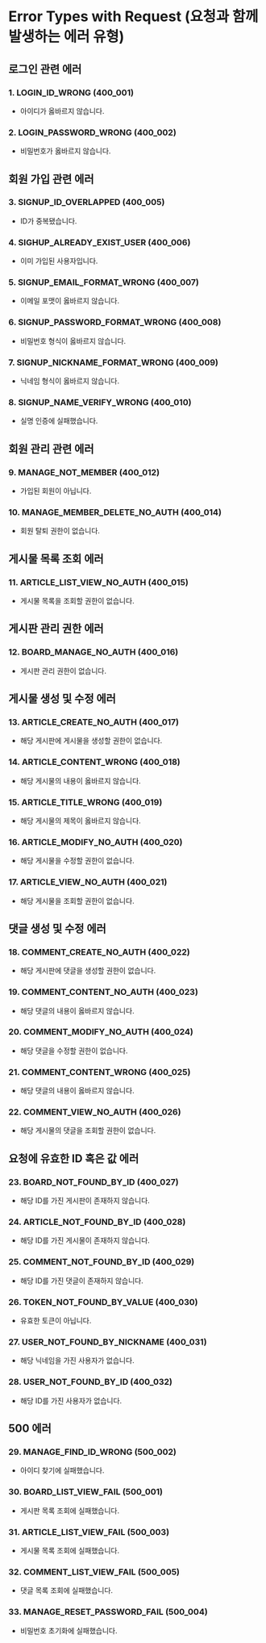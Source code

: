 # Error Types with Request (요청과 함께 발생하는 에러 유형)

## 로그인 관련 에러

### 1. LOGIN_ID_WRONG (400_001)

- 아이디가 옳바르지 않습니다.

### 2. LOGIN_PASSWORD_WRONG (400_002)

- 비밀번호가 옳바르지 않습니다.

## 회원 가입 관련 에러

### 3. SIGNUP_ID_OVERLAPPED (400_005)

- ID가 중복됐습니다.

### 4. SIGHUP_ALREADY_EXIST_USER (400_006)

- 이미 가입된 사용자입니다.

### 5. SIGNUP_EMAIL_FORMAT_WRONG (400_007)

- 이메일 포맷이 옳바르지 않습니다.

### 6. SIGNUP_PASSWORD_FORMAT_WRONG (400_008)

- 비밀번호 형식이 옳바르지 않습니다.

### 7. SIGNUP_NICKNAME_FORMAT_WRONG (400_009)

- 닉네임 형식이 옳바르지 않습니다.

### 8. SIGNUP_NAME_VERIFY_WRONG (400_010)

- 실명 인증에 실패했습니다.

## 회원 관리 관련 에러

### 9. MANAGE_NOT_MEMBER (400_012)

- 가입된 회원이 아닙니다.

### 10. MANAGE_MEMBER_DELETE_NO_AUTH (400_014)

- 회원 탈퇴 권한이 없습니다.

## 게시물 목록 조회 에러

### 11. ARTICLE_LIST_VIEW_NO_AUTH (400_015)

- 게시물 목록을 조회할 권한이 없습니다.

## 게시판 관리 권한 에러

### 12. BOARD_MANAGE_NO_AUTH (400_016)

- 게시판 관리 권한이 없습니다.

## 게시물 생성 및 수정 에러

### 13. ARTICLE_CREATE_NO_AUTH (400_017)

- 해당 게시판에 게시물을 생성할 권한이 없습니다.

### 14. ARTICLE_CONTENT_WRONG (400_018)

- 해당 게시물의 내용이 옳바르지 않습니다.

### 15. ARTICLE_TITLE_WRONG (400_019)

- 해당 게시물의 제목이 옳바르지 않습니다.

### 16. ARTICLE_MODIFY_NO_AUTH (400_020)

- 해당 게시물을 수정할 권한이 없습니다.

### 17. ARTICLE_VIEW_NO_AUTH (400_021)

- 해당 게시물을 조회할 권한이 없습니다.

## 댓글 생성 및 수정 에러

### 18. COMMENT_CREATE_NO_AUTH (400_022)

- 해당 게시판에 댓글을 생성할 권한이 없습니다.

### 19. COMMENT_CONTENT_NO_AUTH (400_023)

- 해당 댓글의 내용이 옳바르지 않습니다.

### 20. COMMENT_MODIFY_NO_AUTH (400_024)

- 해당 댓글을 수정할 권한이 없습니다.

### 21. COMMENT_CONTENT_WRONG (400_025)

- 해당 댓글의 내용이 옳바르지 않습니다.

### 22. COMMENT_VIEW_NO_AUTH (400_026)

- 해당 게시물의 댓글을 조회할 권한이 없습니다.

## 요청에 유효한 ID 혹은 값 에러

### 23. BOARD_NOT_FOUND_BY_ID (400_027)

- 해당 ID를 가진 게시판이 존재하지 않습니다.

### 24. ARTICLE_NOT_FOUND_BY_ID (400_028)

- 해당 ID를 가진 게시물이 존재하지 않습니다.

### 25. COMMENT_NOT_FOUND_BY_ID (400_029)

- 해당 ID를 가진 댓글이 존재하지 않습니다.

### 26. TOKEN_NOT_FOUND_BY_VALUE (400_030)

- 유효한 토큰이 아닙니다.

### 27. USER_NOT_FOUND_BY_NICKNAME (400_031)

- 해당 닉네임을 가진 사용자가 없습니다.

### 28. USER_NOT_FOUND_BY_ID (400_032)

- 해당 ID를 가진 사용자가 없습니다.

## 500 에러

### 29. MANAGE_FIND_ID_WRONG (500_002)

- 아이디 찾기에 실패했습니다.

### 30. BOARD_LIST_VIEW_FAIL (500_001)

- 게시판 목록 조회에 실패했습니다.

### 31. ARTICLE_LIST_VIEW_FAIL (500_003)

- 게시물 목록 조회에 실패했습니다.

### 32. COMMENT_LIST_VIEW_FAIL (500_005)

- 댓글 목록 조회에 실패했습니다.

### 33. MANAGE_RESET_PASSWORD_FAIL (500_004)

- 비밀번호 초기화에 실패했습니다.

